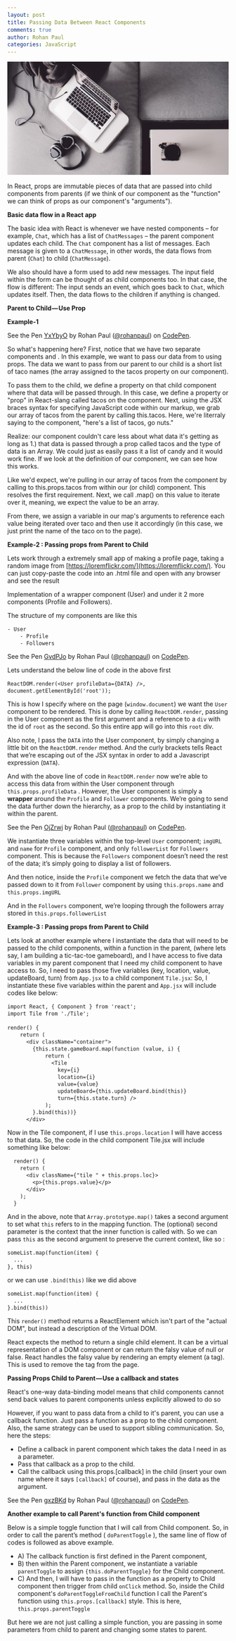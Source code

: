 ```yaml
---
layout: post
title: Passing Data Between React Components
comments: true
author: Rohan Paul
categories: JavaScript
---
```

<img src="/images/fulls/React-Component-Passing-Props-To-Children.jpeg" class="fit image">

In React, props are immutable pieces of data that are passed into child components from parents (if we think of our component as the "function" we can think of props as our component's "arguments").

**Basic data flow in a React app**

The basic idea with React is whenever we have nested components – for example, ``Chat``, which has a list of ``ChatMessages`` – the parent component updates each child. The ``Chat`` component has a list of messages. Each message is given to a ``ChatMessage``, in other words, the data flows from parent (``Chat``) to child (``ChatMessage``).

We also should have a form used to add new messages. The input field within the form can be thought of as child components too. In that case, the flow is different: The input sends an event, which goes back to ``Chat``, which updates itself. Then, the data flows to the children if anything is changed.

**Parent to Child — Use Prop**

**Example-1**

<p data-height="453" data-theme-id="0" data-slug-hash="YxYbyO" data-default-tab="js" data-user="rohanpaul" data-embed-version="2" data-pen-title="YxYbyO" class="codepen">See the Pen <a href="https://codepen.io/rohanpaul/pen/YxYbyO/">YxYbyO</a> by Rohan Paul (<a href="https://codepen.io/rohanpaul">@rohanpaul</a>) on <a href="https://codepen.io">CodePen</a>.</p>
<script async src="https://production-assets.codepen.io/assets/embed/ei.js"></script>


So what's happening here? First, notice that we have two separate components <Parent /> and <TacosList />. In this example, we want to pass our data from <Parent /> to <TacosList /> using props. The data we want to pass from our parent to our child is a short list of taco names (the array assigned to the tacos property on our <Parent /> component).

To pass them to the child, we define a property on that child component where that data will be passed through. In this case, we define a property or "prop" in React-slang called tacos on the <TacosList /> component. Next, using the JSX braces syntax for specifying JavaScript code within our markup, we grab our array of tacos from the parent by calling this.tacos. Here, we're literraly saying to the <TacosList /> component, "here's a list of tacos, go nuts."

Realize: our <TacosList /> component couldn't care less about what data it's getting as long as 1.) that data is passed through a prop called tacos and the type of data is an Array. We could just as easily pass it a list of candy and it would work fine. If we look at the definition of our <TacosList /> component, we can see how this works.

Like we'd expect, we're pulling in our array of tacos from the <Parent /> component by calling to this.props.tacos from within our <TacosList /> (or child) component. This resolves the first requirement. Next, we call .map() on this value to iterate over it, meaning, we expect the value to be an array.

From there, we assign a variable in our map's arguments to reference each value being iterated over taco and then use it accordingly (in this case, we just print the name of the taco on to the page).


**Example-2 : Passing props from Parent to Child**

Lets work through a extremely small app of making a profile page, taking a random image from [https://loremflickr.com/](https://loremflickr.com/). You can just copy-paste the code into an .html file and open with any browser and see the result

Implementation of a wrapper component (User) and under it 2 more components (Profile and Followers).

The structure of my components are like this

```
- User
    - Profile
    - Followers
```

<p data-height="1252" data-theme-id="0" data-slug-hash="GvdPJo" data-default-tab="js" data-user="rohanpaul" data-embed-version="2" data-pen-title="GvdPJo" class="codepen">See the Pen <a href="https://codepen.io/rohanpaul/pen/GvdPJo/">GvdPJo</a> by Rohan Paul (<a href="https://codepen.io/rohanpaul">@rohanpaul</a>) on <a href="https://codepen.io">CodePen</a>.</p>
<script async src="https://production-assets.codepen.io/assets/embed/ei.js"></script>

Lets understand the below line of code in the above first

```
ReactDOM.render(<User profileData={DATA} />, document.getElementById('root'));
```

This is how I specify where on the page (``window.document``) we want the ``User`` component to be rendered. This is done by calling ``ReactDOM.render``, passing in the User component as the first argument and a reference to a ``div`` with the id of ``root`` as the second. So this entire app will go into this ``root`` div. 

Also note, I pass the ``DATA`` into the User component, by simply changing a little bit on the ``ReactDOM.render`` method. And the curly brackets tells React that we’re escaping out of the JSX syntax in order to add a Javascript expression (``DATA``).

And with the above line of code in ``ReactDOM.render`` now we’re able to access this data from within the User component through ``this.props.profileData`` . However, the User component is simply a **wrapper** around the ``Profile`` and ``Follower`` components. We’re going to send the data further down the hierarchy, as a prop to the child by instantiating it within the parent. 

<p data-height="320" data-theme-id="0" data-slug-hash="OjZrwj" data-default-tab="js" data-user="rohanpaul" data-embed-version="2" data-pen-title="OjZrwj" class="codepen">See the Pen <a href="https://codepen.io/rohanpaul/pen/OjZrwj/">OjZrwj</a> by Rohan Paul (<a href="https://codepen.io/rohanpaul">@rohanpaul</a>) on <a href="https://codepen.io">CodePen</a>.</p>
<script async src="https://production-assets.codepen.io/assets/embed/ei.js"></script>

We instantiate three variables within the top-level ``User`` component; ``imgURL`` and ``name`` for ``Profile`` component, and only ``followerList`` for ``Followers`` component. This is because the ``Followers`` component doesn’t need the rest of the data; it’s simply going to display a list of followers.

And then notice, inside the ``Profile`` component we fetch the data that we’ve passed down to it from ``Follower`` component by using ``this.props.name`` and ``this.props.imgURL``


And in the ``Followers`` component, we’re looping through the followers array stored in ``this.props.followerList``


**Example-3 : Passing props from Parent to Child**

Lets look at another example where I instantiate the data that will need to be passed to the child components, within a function in the parent, (where lets say, I am building a tic-tac-toe gameboard), and I have access to five data variables in my parent component that I need my child component to have access to. So, I need to pass those five variables (key, location, value, updateBoard, turn) from ``App.jsx`` to a child component ``Tile.jsx``:
So, I instantiate these five variables within the parent and ``App.jsx`` will include codes like below:


```
import React, { Component } from 'react';
import Tile from './Tile';

render() {
    return (
      <div className="container">       
        {this.state.gameBoard.map(function (value, i) {
            return (
              <Tile
                key={i}
                location={i}
                value={value}
                updateBoard={this.updateBoard.bind(this)}
                turn={this.state.turn} />
            );
        }.bind(this))}
      </div>

```

Now in the Tile component, if I use ``this.props.location`` I will have access to that data. So, the code in the child component Tile.jsx will include something like below:

```
  render() {
    return (
      <div className={"tile " + this.props.loc}>
        <p>{this.props.value}</p>        
      </div>
    );
  }
 ```


And in the above, note that ``Array.prototype.map()`` takes a second argument to set what ``this`` refers to in the mapping function. The (optional) second parameter is the context that the inner function is called with. So we can pass ``this`` as the second argument to preserve the current context, like so :

```
someList.map(function(item) {
  ...
}, this)
```

or we can use ``.bind(this)`` like we did above 

```
someList.map(function(item) {
  ...
}.bind(this))
```

This ``render()`` method returns a ReactElement which isn't part of the "actual DOM", but instead a description of the Virtual DOM.

React expects the method to return a single child element. It can be a virtual representation of a DOM component or can return the falsy value of null or false. React handles the falsy value by rendering an empty element (a <noscript /> tag). This is used to remove the tag from the page.


**Passing Props Child to Parent — Use a callback and states**

React's one-way data-binding model means that child components cannot send back values to parent components unless explicitly allowed to do so

However, if you want to pass data from a child to it's parent, you can use a callback function. Just pass a function as a prop to the child component. Also, the same strategy can be used to support sibling communication. So, here the steps: 


- Define a callback in parent component which takes the data I need in as a parameter.
- Pass that callback as a prop to the child.
- Call the callback using this.props.[callback] in the child (insert your own name where it says ``[callback]`` of course), and pass in the data as the argument.


<p data-height="511" data-theme-id="0" data-slug-hash="gxzBKd" data-default-tab="js" data-user="rohanpaul" data-embed-version="2" data-pen-title="gxzBKd" class="codepen">See the Pen <a href="https://codepen.io/rohanpaul/pen/gxzBKd/">gxzBKd</a> by Rohan Paul (<a href="https://codepen.io/rohanpaul">@rohanpaul</a>) on <a href="https://codepen.io">CodePen</a>.</p>
<script async src="https://production-assets.codepen.io/assets/embed/ei.js"></script>

**Another example to call Parent's function from Child component**

Below is a simple toggle function that I will call from Child component. So, in order to call the parent’s method ( ``doParentToggle`` ), the same line of flow of codes is followed as above example.  

- A) The callback function is first defined in the Parent component, 
- B) then within the Parent component, we instantiate a variable ``parentToggle`` to assign ``{this.doParentToggle}`` for the Child component. 
- C) And then, I will have to pass in the function as a property to Child component then trigger from child ``onClick`` method. So, inside the Child component's ``doParentToggleFromChild`` function I call the Parent's function using ``this.props.[callback]`` style. This is here, ``this.props.parentToggle``

But here we are not just calling a simple function, you are passing in some parameters from child to parent and changing some states to parent.

<script async src="//jsfiddle.net/rohanpaul/cpzxfh32/10/embed/js,html,css,result/dark/"></script>